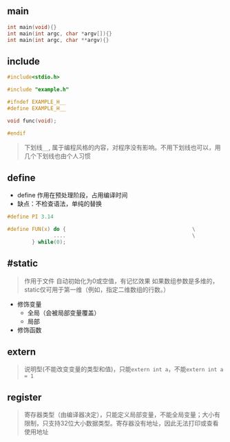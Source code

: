 ## main

```C
int main(void){}
int main(int argc, char *argv[]){}
int main(int argc, char **argv){}
```
## include

```C
#include<stdio.h>

#include "example.h"
```

```C
#ifndef EXAMPLE_H__
#define EXAMPLE_H__

void func(void);

#endif
```
> 下划线`__`, 属于编程风格的内容，对程序没有影响。不用下划线也可以，用几个下划线也由个人习惯


## define

- define 作用在预处理阶段，占用编译时间
- 缺点：不检查语法，单纯的替换

```C
#define PI 3.14
```

```C
#define FUN(x) do {                                         \
               ....                                         \
        } while(0);
```

## #static

> 作用于文件
> 自动初始化为0或空值，有记忆效果
> 如果数组参数是多维的，static仅可用于第一维（例如，指定二维数组的行数。）

- 修饰变量
	- 全局（会被局部变量覆盖）
	- 局部
- 修饰函数


## extern

> 说明型(不能改变变量的类型和值)，只能`extern int a`，不能`extern int a = 1`
## register

> 寄存器类型（由编译器决定），只能定义局部变量，不能全局变量；大小有限制，只支持32位大小数据类型。寄存器没有地址，因此无法打印或查看使用地址